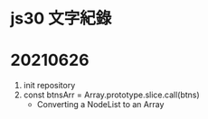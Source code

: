 # js30 文字紀錄
# 20210626
1. init repository
2. const btnsArr = Array.prototype.slice.call(btns)
    * Converting a NodeList to an Array
